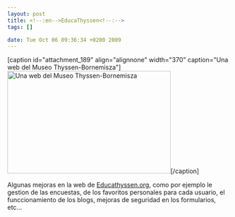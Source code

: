 ```yaml
--- 
layout: post
title: <!--:en-->EducaThyssen<!--:-->
tags: []

date: Tue Oct 06 09:36:34 +0200 2009
---
```

<!--:en-->[caption id="attachment_189" align="alignnone" width="370" caption="Una web del Museo Thyssen-Bornemisza"]<a href="http://www.educathyssen.org"><img src="http://jfoucher.fr/wp-content/uploads/2009/10/Pantallazo-2-370x232.jpg" alt="Una web del Museo Thyssen-Bornemisza" title="Educathyssen.org" width="370" height="232" class="size-medium wp-image-189" /></a>[/caption]
Algunas mejoras en la web de <a href="http://www.educathyssen.org">Educathyssen.org</a>, como por ejemplo le gestion de las encuestas, de los favoritos personales para cada usuario, el funccionamiento de los blogs, mejoras de seguridad en los formularios, etc...<!--:-->
